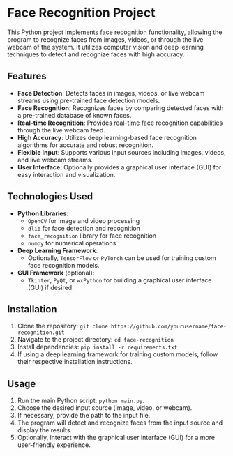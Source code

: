 # Face Recognition Project

This Python project implements face recognition functionality, allowing the program to recognize faces from images, videos, or through the live webcam of the system. It utilizes computer vision and deep learning techniques to detect and recognize faces with high accuracy.

## Features

- **Face Detection**: Detects faces in images, videos, or live webcam streams using pre-trained face detection models.
- **Face Recognition**: Recognizes faces by comparing detected faces with a pre-trained database of known faces.
- **Real-time Recognition**: Provides real-time face recognition capabilities through the live webcam feed.
- **High Accuracy**: Utilizes deep learning-based face recognition algorithms for accurate and robust recognition.
- **Flexible Input**: Supports various input sources including images, videos, and live webcam streams.
- **User Interface**: Optionally provides a graphical user interface (GUI) for easy interaction and visualization.

## Technologies Used

- **Python Libraries**:
  - `OpenCV` for image and video processing
  - `dlib` for face detection and recognition
  - `face_recognition` library for face recognition
  - `numpy` for numerical operations
- **Deep Learning Framework**:
  - Optionally, `TensorFlow` or `PyTorch` can be used for training custom face recognition models.
- **GUI Framework** (optional):
  - `Tkinter`, `PyQt`, or `wxPython` for building a graphical user interface (GUI) if desired.

## Installation

1. Clone the repository: `git clone https://github.com/yourusername/face-recognition.git`
2. Navigate to the project directory: `cd face-recognition`
3. Install dependencies: `pip install -r requirements.txt`
4. If using a deep learning framework for training custom models, follow their respective installation instructions.

## Usage

1. Run the main Python script: `python main.py`.
2. Choose the desired input source (image, video, or webcam).
3. If necessary, provide the path to the input file.
4. The program will detect and recognize faces from the input source and display the results.
5. Optionally, interact with the graphical user interface (GUI) for a more user-friendly experience.

